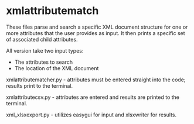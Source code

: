 xmlattributematch
=================
These files parse and search a specific XML document structure for one or more attributes that the user provides as input. It then prints a specific set of associated child attributes.

All version take two input types:
  - The attributes to search
  - The location of the XML document

xmlattributematcher.py - attributes must be entered straight into the code; results print to the terminal.

xmlattributecsv.py - attributes are entered and results are printed to the terminal.

xml_xlsxexport.py - utilizes easygui for input and xlsxwriter for results.
